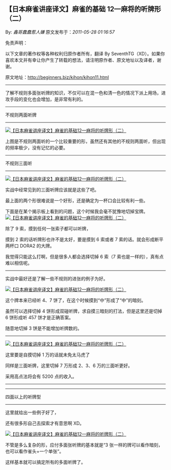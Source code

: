## 【日本麻雀讲座译文】麻雀的基础 12—麻将的听牌形（二）

By: _鑫哥蠢蠢惹人嫌_ 原文发布于：_2011-05-28 01:16:57_

免责声明：

以下文章的著作权等各种权利归原作者所有，翻译 By
SeventhTG（XD）。如果你喜欢本文并有幸让你产生了转载的想法，请注明原作者、原文地址以及译者，谢谢。

原文地址：http://beginners.biz/kihon/kihon11.html

---

了解不规则多面张听牌的知识，不仅可以在混一色和清一色的情况下派上用场，进攻手段的变化也会增加，是非常有利的。

---

不规则两面听牌

---

[![【日本麻雀讲座译文】麻雀的基础12—麻将的听牌形（二）](http://s10.sinaimg.cn/middle/7f78b76fga445319bcaa9&690)](http://photo.blog.sina.com.cn/showpic.html#blogid=7f78b76f0100rsrd&url=http://s10.sinaimg.cn/orignal/7f78b76fga445319bcaa9)

上图是不规则两面听的一个比较重要的形，虽然还有其他的不规则两面听，但出现的频率极少，没有记忆的必要。

---

不规则三面听

---

[![【日本麻雀讲座译文】麻雀的基础12—麻将的听牌形（二）](http://s2.sinaimg.cn/middle/7f78b76fga4454d7a8e21&690)](http://photo.blog.sina.com.cn/showpic.html#blogid=7f78b76f0100rsrd&url=http://s2.sinaimg.cn/orignal/7f78b76fga4454d7a8e21)

实战中经常见到的三面听牌应该就是这些了吧。

最上面的两个形很难说是一个好形，还是确定为一杯口会比较有利一些。

下面是在某个揭示板上看到的问题，这个时候我会毫不犹豫地切掉宝牌。
[![【日本麻雀讲座译文】麻雀的基础12—麻将的听牌形（二）](http://s10.sinaimg.cn/middle/7f78b76fga4455627c1e9&690)](http://photo.blog.sina.com.cn/showpic.html#blogid=7f78b76f0100rsrd&url=http://s10.sinaimg.cn/orignal/7f78b76fga4455627c1e9)

除了 9 索，摸到任何一张索子都可以听牌，

摸到 2 索的话听牌形也许不是太好，要是摸到 6 索或者 7 索的话。就会形成断平两杯口 DORA2 的大牌。

我觉得只能这么打啊，但是很多人都会选择切掉 6 索（7 索也是一样的），真有点难以相信呢。

---

实战中最好还是了解一些不规则的进张的例子为好。

[![【日本麻雀讲座译文】麻雀的基础12—麻将的听牌形（二）](http://s5.sinaimg.cn/middle/7f78b76fga44570339ff4&690)](http://photo.blog.sina.com.cn/showpic.html#blogid=7f78b76f0100rsrd&url=http://s5.sinaimg.cn/orignal/7f78b76fga44570339ff4)

这个牌本来已经听 4、7 饼了，在这个时候摸到“中”形成了“中”的暗刻。

虽然可以选择切掉 4 饼形成双碰听牌，求自摸三暗刻的打法，但是这里还是切掉 6 饼形成听 457 饼才是正确答案。

随意地切掉 3 饼是不能增加听牌数的。

---

[![【日本麻雀讲座译文】麻雀的基础12—麻将的听牌形（二）](http://s1.sinaimg.cn/middle/7f78b76fga4457a1b7c50&690)](http://photo.blog.sina.com.cn/showpic.html#blogid=7f78b76f0100rsrd&url=http://s1.sinaimg.cn/orignal/7f78b76fga4457a1b7c50)

这里要是自摸切掉 1 万的话就未免太马虎了

同样是三面听牌，这里切掉 7 万形成 2、3、6 万的三面听更好。

采用高点法将会有 5200 点的收入。

---

---

四面以上的听牌型

---

这里就给出一些例子好了，

还有很多形自己去探索才有意思啊 XD。

[![【日本麻雀讲座译文】麻雀的基础12—麻将的听牌形（二）](http://s3.sinaimg.cn/middle/7f78b76fga445936b5b32&690)](http://photo.blog.sina.com.cn/showpic.html#blogid=7f78b76f0100rsrd&url=http://s3.sinaimg.cn/orignal/7f78b76fga445936b5b32)

不管是多么复杂的形，应付多面张听牌的基本就是“3 张一样的牌可以看作暗刻，也可以看作雀头+一个单张“。

这样基本就可以搞定所有的多面听牌了。
